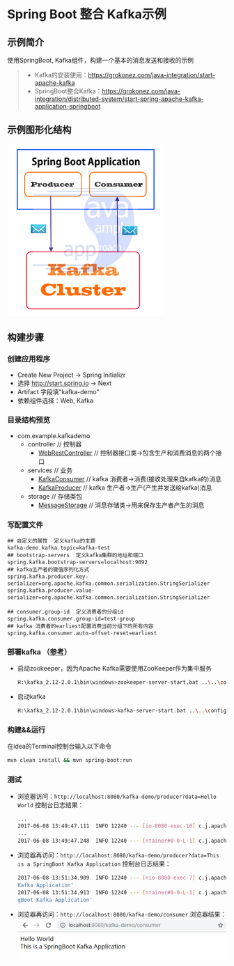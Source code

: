 # Spring Boot 整合 Kafka示例
## 示例简介
使用SpringBoot, Kafka组件，构建一个基本的消息发送和接收的示例
> - Kafka的安装使用：https://grokonez.com/java-integration/start-apache-kafka
> - SpringBoot整合Kafka：https://grokonez.com/java-integration/distributed-system/start-spring-apache-kafka-application-springboot
## 示例图形化结构
![struction](https://raw.githubusercontent.com/duyanhan1995/SpringBoot-with-Kafka/master/src/main/resources/SpringBoot-Kafka-Application.png)
## 构建步骤
### 创建应用程序
 - Create New Project -> Spring Initializr
 - 选择 http://start.spring.io -> Next
 - Artifact 字段填"kafka-demo"
 - 依赖组件选择：Web, Kafka
 
### 目录结构预览
 - com.example.kafkademo
    - controller // 控制器
        - [WebRestController](https://github.com/duyanhan1995/SpringBoot-with-Kafka/blob/master/src/main/java/com/example/kafkademo/controller/WebRestController.java) // 控制器接口类->包含生产和消费消息的两个接口
    - services // 业务
        - [KafkaConsumer](https://github.com/duyanhan1995/SpringBoot-with-Kafka/blob/master/src/main/java/com/example/kafkademo/services/KafkaConsumer.java) // kafka 消费者->消费(接收处理来自kafka的)消息
        - [KafkaProducer](https://github.com/duyanhan1995/SpringBoot-with-Kafka/blob/master/src/main/java/com/example/kafkademo/services/KafkaProducer.java) // kafka 生产者->生产(产生并发送给kafka)消息
    - storage  // 存储类包
        - [MessageStorage](https://github.com/duyanhan1995/SpringBoot-with-Kafka/blob/master/src/main/java/com/example/kafkademo/storage/MessageStorage.java) // 消息存储类->用来保存生产者产生的消息
        
### 写配置文件
```properties
## 自定义的属性  定义kafka的主题
kafka-demo.kafka.topic=kafka-test
## bootstrap-servers  定义kafka集群的地址和端口
spring.kafka.bootstrap-servers=localhost:9092
## kafka生产者的键值序列化方式
spring.kafka.producer.key-serializer=org.apache.kafka.common.serialization.StringSerializer
spring.kafka.producer.value-serializer=org.apache.kafka.common.serialization.StringSerializer

## consumer.group-id  定义消费者的分组id
spring.kafka.consumer.group-id=test-group
## kafka 消费者的earliest配置消费当前分组下的所有内容
spring.kafka.consumer.auto-offset-reset=earliest
```
### 部署kafka （[参考](https://grokonez.com/java-integration/start-apache-kafka)）
 - 启动zookeeper，因为Apache Kafka需要使用ZooKeeper作为集中服务
    ```bash
    H:\kafka_2.12-2.0.1\bin\windows>zookeeper-server-start.bat ..\..\config\zookeeper.properties
    ```
 - 启动kafka
    ```bash
    H:\kafka_2.12-2.0.1\bin\windows>kafka-server-start.bat ..\..\config\server.properties
    ```
### 构建&&运行
在idea的Terminal控制台输入以下命令
```bash
mvn clean install && mvn spring-boot:run
```

### 测试
 - 浏览器访问：```http://localhost:8080/kafka-demo/producer?data=Hello World```
    控制台日志结果：
    ```bash
    ...
    2017-06-08 13:49:47.111  INFO 12240 --- [io-8080-exec-10] c.j.apachekafka.services.KafkaProducer   : sending data='Hello World'
    ...
    2017-06-08 13:49:47.248  INFO 12240 --- [ntainer#0-0-L-1] c.j.apachekafka.services.KafkaProducer   : received content = 'Hello World'
    ``` 
 - 浏览器再访问：```http://localhost:8080/kafka-demo/producer?data=This is a SpringBoot Kafka Application```
   控制台日志结果：
    ```bash
   2017-06-08 13:51:34.909  INFO 12240 --- [nio-8080-exec-7] c.j.apachekafka.services.KafkaProducer   : sending data='This is a SpringBoot
   Kafka Application'
   2017-06-08 13:51:34.913  INFO 12240 --- [ntainer#0-0-L-1] c.j.apachekafka.services.KafkaProducer   : received content = 'This is a Sprin
   gBoot Kafka Application'
    ```
 - 浏览器再访问：```http://localhost:8080/kafka-demo/consumer```
    浏览器结果：
   ![结果](https://raw.githubusercontent.com/duyanhan1995/SpringBoot-with-Kafka/master/src/main/resources/webResult.png)
    